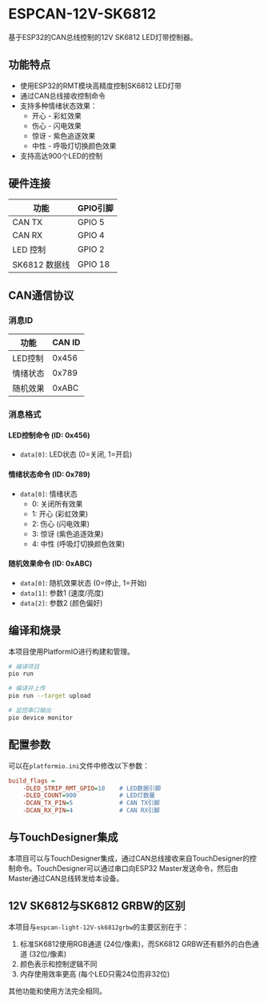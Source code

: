 # ESPCAN-12V-SK6812

基于ESP32的CAN总线控制的12V SK6812 LED灯带控制器。

## 功能特点

- 使用ESP32的RMT模块高精度控制SK6812 LED灯带
- 通过CAN总线接收控制命令
- 支持多种情绪状态效果：
  - 开心 - 彩虹效果
  - 伤心 - 闪电效果
  - 惊讶 - 紫色追逐效果
  - 中性 - 呼吸灯切换颜色效果
- 支持高达900个LED的控制

## 硬件连接

| 功能 | GPIO引脚 |
|------|---------|
| CAN TX | GPIO 5 |
| CAN RX | GPIO 4 |
| LED 控制 | GPIO 2 |
| SK6812 数据线 | GPIO 18 |

## CAN通信协议

### 消息ID

| 功能 | CAN ID |
|------|---------|
| LED控制 | 0x456 |
| 情绪状态 | 0x789 |
| 随机效果 | 0xABC |

### 消息格式

#### LED控制命令 (ID: 0x456)
- `data[0]`: LED状态 (0=关闭, 1=开启)

#### 情绪状态命令 (ID: 0x789)
- `data[0]`: 情绪状态
  - 0: 关闭所有效果
  - 1: 开心 (彩虹效果)
  - 2: 伤心 (闪电效果)
  - 3: 惊讶 (紫色追逐效果)
  - 4: 中性 (呼吸灯切换颜色效果)

#### 随机效果命令 (ID: 0xABC)
- `data[0]`: 随机效果状态 (0=停止, 1=开始)
- `data[1]`: 参数1 (速度/亮度)
- `data[2]`: 参数2 (颜色偏好)

## 编译和烧录

本项目使用PlatformIO进行构建和管理。

```bash
# 编译项目
pio run

# 编译并上传
pio run --target upload

# 监控串口输出
pio device monitor
```

## 配置参数

可以在`platformio.ini`文件中修改以下参数：

```ini
build_flags = 
    -DLED_STRIP_RMT_GPIO=18    # LED数据引脚
    -DLED_COUNT=900            # LED灯数量
    -DCAN_TX_PIN=5             # CAN TX引脚
    -DCAN_RX_PIN=4             # CAN RX引脚
```

## 与TouchDesigner集成

本项目可以与TouchDesigner集成，通过CAN总线接收来自TouchDesigner的控制命令。TouchDesigner可以通过串口向ESP32 Master发送命令，然后由Master通过CAN总线转发给本设备。

## 12V SK6812与SK6812 GRBW的区别

本项目与`espcan-light-12V-sk6812grbw`的主要区别在于：

1. 标准SK6812使用RGB通道 (24位/像素)，而SK6812 GRBW还有额外的白色通道 (32位/像素)
2. 颜色表示和控制逻辑不同
3. 内存使用效率更高 (每个LED只需24位而非32位)

其他功能和使用方法完全相同。 